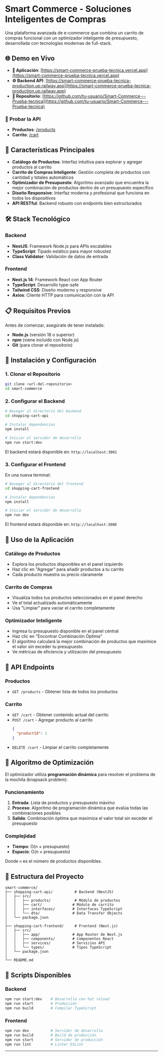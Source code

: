 # Smart Commerce - Soluciones Inteligentes de Compras

Una plataforma avanzada de e-commerce que combina un carrito de compras funcional con un optimizador inteligente de presupuesto, desarrollada con tecnologías modernas de full-stack.

## 🌐 Demo en Vivo

- **🚀 Aplicación**: [https://smart-commerce-prueba-tecnica.vercel.app](https://smart-commerce-prueba-tecnica.vercel.app)
- **⚙️ Backend API**: [https://smart-commerce-prueba-tecnica-production.up.railway.app](https://smart-commerce-prueba-tecnica-production.up.railway.app)
- **📂 Repositorio**: [https://github.com/tu-usuario/Smart-Commerce---Prueba-tecnica](https://github.com/tu-usuario/Smart-Commerce---Prueba-tecnica)

### 🧪 Probar la API
- **Productos**: [/products](https://smart-commerce-prueba-tecnica-production.up.railway.app/products)
- **Carrito**: [/cart](https://smart-commerce-prueba-tecnica-production.up.railway.app/cart)

## 🚀 Características Principales

- **Catálogo de Productos**: Interfaz intuitiva para explorar y agregar productos al carrito
- **Carrito de Compras Inteligente**: Gestión completa de productos con cantidad y totales automáticos
- **Optimizador de Presupuesto**: Algoritmo avanzado que encuentra la mejor combinación de productos dentro de un presupuesto específico
- **Diseño Responsive**: Interfaz moderna y profesional que funciona en todos los dispositivos
- **API RESTful**: Backend robusto con endpoints bien estructurados

## 🛠️ Stack Tecnológico

### Backend
- **NestJS**: Framework Node.js para APIs escalables
- **TypeScript**: Tipado estático para mayor robustez
- **Class Validator**: Validación de datos de entrada

### Frontend
- **Next.js 14**: Framework React con App Router
- **TypeScript**: Desarrollo type-safe
- **Tailwind CSS**: Diseño moderno y responsive
- **Axios**: Cliente HTTP para comunicación con la API

## 📋 Requisitos Previos

Antes de comenzar, asegúrate de tener instalado:

- **Node.js** (versión 18 o superior)
- **npm** (viene incluido con Node.js)
- **Git** (para clonar el repositorio)

## 🔧 Instalación y Configuración

### 1. Clonar el Repositorio

```bash
git clone <url-del-repositorio>
cd smart-commerce
```

### 2. Configurar el Backend

```bash
# Navegar al directorio del backend
cd shopping-cart-api

# Instalar dependencias
npm install

# Iniciar el servidor de desarrollo
npm run start:dev
```

El backend estará disponible en: `http://localhost:3001`

### 3. Configurar el Frontend

En una nueva terminal:

```bash
# Navegar al directorio del frontend
cd shopping-cart-frontend

# Instalar dependencias
npm install

# Iniciar el servidor de desarrollo
npm run dev
```

El frontend estará disponible en: `http://localhost:3000`

## 🎯 Uso de la Aplicación

### Catálogo de Productos
- Explora los productos disponibles en el panel izquierdo
- Haz clic en "Agregar" para añadir productos a tu carrito
- Cada producto muestra su precio claramente

### Carrito de Compras
- Visualiza todos tus productos seleccionados en el panel derecho
- Ve el total actualizado automáticamente
- Usa "Limpiar" para vaciar el carrito completamente

### Optimizador Inteligente
- Ingresa tu presupuesto disponible en el panel central
- Haz clic en "Encontrar Combinación Óptima"
- El algoritmo calculará la mejor combinación de productos que maximice el valor sin exceder tu presupuesto
- Ve métricas de eficiencia y utilización del presupuesto

## 🔌 API Endpoints

### Productos
- `GET /products` - Obtener lista de todos los productos

### Carrito
- `GET /cart` - Obtener contenido actual del carrito
- `POST /cart` - Agregar producto al carrito
  ```json
  {
    "productId": 1
  }
  ```
- `DELETE /cart` - Limpiar el carrito completamente

## 🧠 Algoritmo de Optimización

El optimizador utiliza **programación dinámica** para resolver el problema de la mochila (knapsack problem):

### Funcionamiento
1. **Entrada**: Lista de productos y presupuesto máximo
2. **Proceso**: Algoritmo de programación dinámica que evalúa todas las combinaciones posibles
3. **Salida**: Combinación óptima que maximiza el valor total sin exceder el presupuesto

### Complejidad
- **Tiempo**: O(n × presupuesto)
- **Espacio**: O(n × presupuesto)

Donde `n` es el número de productos disponibles.

## 📁 Estructura del Proyecto

```
smart-commerce/
├── shopping-cart-api/          # Backend (NestJS)
│   ├── src/
│   │   ├── products/           # Módulo de productos
│   │   ├── cart/              # Módulo de carrito
│   │   ├── interfaces/        # Interfaces TypeScript
│   │   └── dto/               # Data Transfer Objects
│   └── package.json
│
├── shopping-cart-frontend/     # Frontend (Next.js)
│   ├── src/
│   │   ├── app/               # App Router de Next.js
│   │   ├── components/        # Componentes React
│   │   ├── services/          # Servicios API
│   │   └── types/             # Tipos TypeScript
│   └── package.json
│
└── README.md
```

## 🔄 Scripts Disponibles

### Backend
```bash
npm run start:dev    # Desarrollo con hot reload
npm run start        # Producción
npm run build        # Compilar TypeScript
```

### Frontend
```bash
npm run dev          # Servidor de desarrollo
npm run build        # Build de producción
npm run start        # Servidor de producción
npm run lint         # Linter ESLint
```
---
